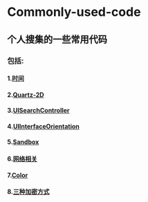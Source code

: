 # Commonly-used-code
## 个人搜集的一些常用代码
### 包括:
#### 1.[时间](https://github.com/slodier/Commonly-used-code/blob/master/1-Time.md)

#### 2.[Quartz-2D](https://github.com/slodier/Commonly-used-code/blob/master/2-Quartz-2D.md)

#### 3.[UISearchController](https://github.com/slodier/Commonly-used-code/blob/master/3-UISearchController.md)

#### 4.[UIInterfaceOrientation](https://github.com/slodier/Commonly-used-code/blob/master/4-UIInterfaceOrientation.md)

#### 5.[Sandbox](https://github.com/slodier/Commonly-used-code/blob/master/5-Sandbox.md)

#### 6.[网络相关](https://github.com/slodier/Commonly-used-code/blob/master/6-Internet.md)

#### 7.[Color](https://github.com/slodier/Commonly-used-code/blob/master/7-Color.md)

#### 8.[三种加密方式](https://github.com/slodier/Commonly-used-code/blob/master/8-三种加密方式.md)
